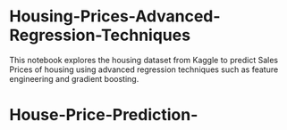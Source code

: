 # Housing-Prices-Advanced-Regression-Techniques
This notebook explores the housing dataset from Kaggle to predict Sales Prices of housing using advanced regression techniques such as feature engineering and gradient boosting.
# House-Price-Prediction-
